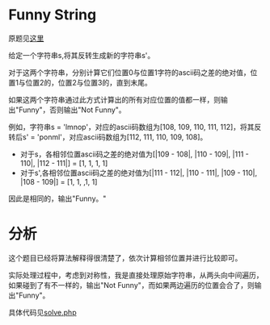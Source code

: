 # Funny String
原题见[这里](https://www.hackerrank.com/challenges/funny-string/problem)

给定一个字符串s,将其反转生成新的字符串s'。

对于这两个字符串，分别计算它们位置0与位置1字符的ascii码之差的绝对值，位置1与位置2的，位置2与位置3的，直到末尾。

如果这两个字符串通过此方式计算出的所有对应位置的值都一样，则输出"Funny"，否则输出"Not Funny"。

例如，字符串s = 'lmnop'，对应的ascii码数组为[108, 109, 110, 111, 112]，将其反转后s' = 'ponml'，对应ascii码数组为[112, 111, 110, 109, 108]。
* 对于s，各相邻位置ascii码之差的绝对值为[|109 - 108|, |110 - 109|, |111 - 110|, |112 - 111|] = [1, 1, 1, 1]
* 对于s',各相邻位置ascii码之差的绝对值为[|111 - 112|, |110 - 111|, |109 - 110|, |108 - 109|] = [1, 1, ,1, 1]

因此是相同的，输出"Funny。"

# 分析

这个题目已经将算法解释得很清楚了，依次计算相邻位置并进行比较即可。

实际处理过程中，考虑到对称性，我是直接处理原始字符串，从两头向中间遍历，如果碰到了有不一样的，输出"Not Funny"，而如果两边遍历的位置会合了，则输出"Funny"。

具体代码见[solve.php](./solve.php)